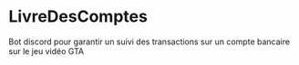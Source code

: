 # LivreDesComptes

Bot discord pour garantir un suivi des transactions sur un compte bancaire sur le jeu vidéo GTA
